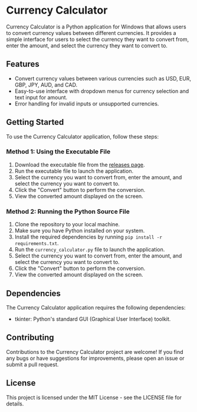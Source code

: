 # Currency Calculator

Currency Calculator is a Python application for Windows that allows users to convert currency values between different currencies. It provides a simple interface for users to select the currency they want to convert from, enter the amount, and select the currency they want to convert to.

## Features

- Convert currency values between various currencies such as USD, EUR, GBP, JPY, AUD, and CAD.
- Easy-to-use interface with dropdown menus for currency selection and text input for amount.
- Error handling for invalid inputs or unsupported currencies.

## Getting Started

To use the Currency Calculator application, follow these steps:

### Method 1: Using the Executable File

1. Download the executable file from the [releases page](https://github.com/roopesh1999/currency-calculator/releases/tag/v1.0).
2. Run the executable file to launch the application.
3. Select the currency you want to convert from, enter the amount, and select the currency you want to convert to.
4. Click the "Convert" button to perform the conversion.
5. View the converted amount displayed on the screen.

### Method 2: Running the Python Source File

1. Clone the repository to your local machine.
2. Make sure you have Python installed on your system.
3. Install the required dependencies by running `pip install -r requirements.txt`.
4. Run the `currency_calculator.py` file to launch the application.
5. Select the currency you want to convert from, enter the amount, and select the currency you want to convert to.
6. Click the "Convert" button to perform the conversion.
7. View the converted amount displayed on the screen.

## Dependencies

The Currency Calculator application requires the following dependencies:

- tkinter: Python's standard GUI (Graphical User Interface) toolkit.

## Contributing

Contributions to the Currency Calculator project are welcome! If you find any bugs or have suggestions for improvements, please open an issue or submit a pull request.

## License

This project is licensed under the MIT License - see the LICENSE file for details.
